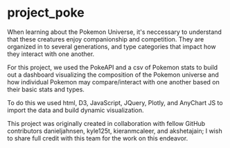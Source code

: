 # project_poke
When learning about the Pokemon Universe, it's neccessary to understand that these creatures enjoy companionship and competition. They are organized in to several generations, and type categories that impact how they interact with one another.

For this project, we used the PokeAPI and a csv of Pokemon stats to build out a dashboard visualizing the composition of the Pokemon universe and how individual Pokemon may compare/interact with one another based on their basic stats and types.

To do this we used html, D3, JavaScript, JQuery, Plotly, and AnyChart JS to import the data and build dynamic visualization. 

This project was originally created in collaboration with fellow GitHub contributors danieljahnsen, kyle125t, kieranmcaleer, and akshetajain; I wish to share full credit with this team for the work on this endeavor.
